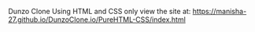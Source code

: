 Dunzo Clone Using HTML and CSS only
view the site at: https://manisha-27.github.io/DunzoClone.io/PureHTML-CSS/index.html
